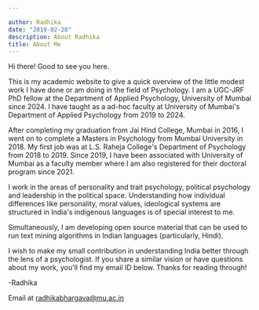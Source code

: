 ```yaml
---

author: Radhika
date: "2019-02-28"
description: About Radhika
title: About Me
---
```


Hi there! Good to see you here.

This is my academic website to give a quick overview of the little modest work I have done or am doing in the field of Psychology. I am a UGC-JRF PhD fellow at the Department of Applied Psychology, University of Mumbai since 2024. I have taught as a ad-hoc faculty at University of Mumbai's Department of Applied Psychology from 2019 to 2024. 

After completing my graduation from Jai Hind College, Mumbai in 2016, I went on to complete a Masters in Psychology from Mumbai University in 2018. My first job was at L.S. Raheja College's Department of Psychology from 2018 to 2019. Since 2019, I have been associated with University of Mumbai as a faculty member where I am also registered for their doctoral program since 2021. 

I work in the areas of personality and trait psychology, political psychology and leadership in the political space. Understanding how individual differences like personality, moral values, ideological systems are structured in India's indigenous languages is of special interest to me. 

Simultaneously,  I am developing open source material that can be used to run text mining algorithms in Indian languages (particularly, Hindi). 

I wish to make my small contribution in understanding India better through the lens of a psychologist. If you share a similar vision or have questions about my work, you'll find my email ID below. Thanks for reading through! 

-Radhika

Email at radhikabhargava@mu.ac.in
